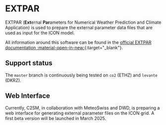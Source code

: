 # EXTPAR

EXTPAR (**Ext**ernal **Par**ameters for Numerical Weather Prediction and Climate Application)
is used to prepare the external parameter data files that are used as input for the ICON model.

All information around this software can be found in the
[official EXTPAR documentation :material-open-in-new:](https://c2sm.github.io/extpar/){:target="_blank"}.

## Support status

The `master` branch is continuously being tested on `co2` (ETHZ) and `levante` (DKRZ).

## Web Interface

Currently, C2SM, in collaboration with MeteoSwiss and DWD, is preparing a web interface
for generating external parameter files on the ICON grid. A first beta version will be
launched in March 2025.

